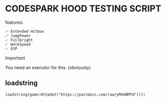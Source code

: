 # CODESPARK HOOD TESTING SCRIPT
features:
```
✅ Extended Hitbox
✅ JumpPower
✅ Fullbright
✅ WalkSpeed
✅ ESP
```
> [!IMPORTANT]
> You need an executor for this. (obviously)

## loadstring
```
loadstring(game:HttpGet("https://pastebin.com/raw/yM4UNMTd"))()
```
